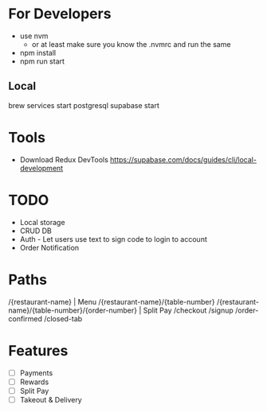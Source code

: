 # For Developers

* use nvm
  * or at least make sure you know the .nvmrc and run the same
* npm install
* npm run start

## Local
brew services start postgresql 
supabase start

# Tools
* Download Redux DevTools
https://supabase.com/docs/guides/cli/local-development

# TODO
* Local storage
* CRUD DB
* Auth - Let users use text to sign code to login to account
* Order Notification

# Paths
/{restaurant-name} | Menu
/{restaurant-name}/{table-number}
/{restaurant-name}/{table-number}/{order-number} | Split Pay
/checkout
/signup
/order-confirmed
/closed-tab

# Features
- [ ] Payments
- [ ] Rewards
- [ ] Split Pay
- [ ] Takeout & Delivery
